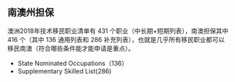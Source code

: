 ## 南澳州担保

澳洲2018年技术移民职业清单有 431 个职业（中长期+短期列表），南澳担保其中 416 个（其中 136 通用列表和 286 补充列表），也就是几乎所有移民职业都可以移民南澳（符合哪些条件能才能申请是重点）。

- State Nominated Occupations（136）
- Supplementary Skilled List(286)